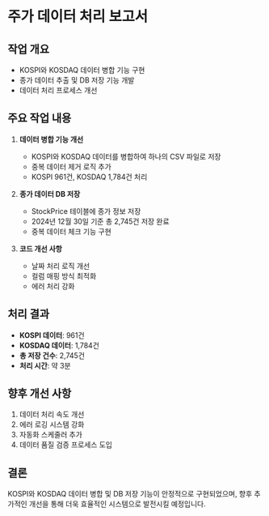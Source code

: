 # 주가 데이터 처리 보고서

## 작업 개요
- KOSPI와 KOSDAQ 데이터 병합 기능 구현
- 종가 데이터 추출 및 DB 저장 기능 개발
- 데이터 처리 프로세스 개선

## 주요 작업 내용
1. **데이터 병합 기능 개선**
   - KOSPI와 KOSDAQ 데이터를 병합하여 하나의 CSV 파일로 저장
   - 중복 데이터 제거 로직 추가
   - KOSPI 961건, KOSDAQ 1,784건 처리

2. **종가 데이터 DB 저장**
   - StockPrice 테이블에 종가 정보 저장
   - 2024년 12월 30일 기준 총 2,745건 저장 완료
   - 중복 데이터 체크 기능 구현

3. **코드 개선 사항**
   - 날짜 처리 로직 개선
   - 컬럼 매핑 방식 최적화
   - 에러 처리 강화

## 처리 결과
- **KOSPI 데이터**: 961건
- **KOSDAQ 데이터**: 1,784건
- **총 저장 건수**: 2,745건
- **처리 시간**: 약 3분

## 향후 개선 사항
1. 데이터 처리 속도 개선
2. 에러 로깅 시스템 강화
3. 자동화 스케줄러 추가
4. 데이터 품질 검증 프로세스 도입

## 결론
KOSPI와 KOSDAQ 데이터 병합 및 DB 저장 기능이 안정적으로 구현되었으며, 
향후 추가적인 개선을 통해 더욱 효율적인 시스템으로 발전시킬 예정입니다.